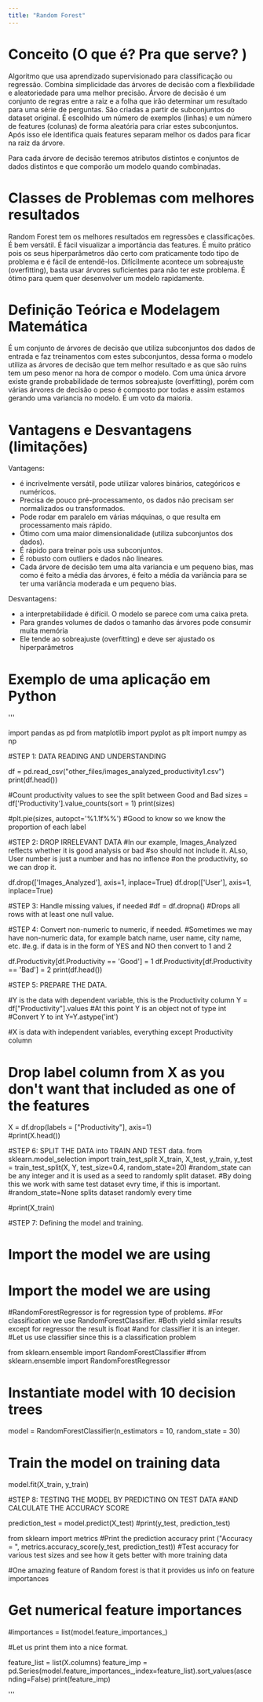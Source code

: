 ```yaml
---
title: "Random Forest"
---
```

# Conceito (O que é? Pra que serve? )
Algoritmo que usa aprendizado supervisionado para classificação ou regressão.
Combina simplicidade das árvores de decisão com a flexbilidade e aleatoriedade para uma melhor precisão.
Árvore de decisão é um conjunto de regras entre a raiz e a folha que irão determinar um resultado para uma série de perguntas. São criadas a partir de subconjuntos do dataset original. É escolhido um número de exemplos (linhas) e um número de features (colunas) de forma aleatória para criar estes subconjuntos. Após isso ele identifica quais features separam melhor os dados para ficar na raiz da árvore.

Para cada árvore de decisão teremos atributos distintos e conjuntos de dados distintos e que comporão um modelo quando combinadas. 
# Classes de Problemas com melhores resultados
Random Forest tem os melhores resultados em regressões e classificações. É bem versátil. É fácil visualizar a importância das features.
É muito prático pois os seus hiperparâmetros dão certo com praticamente todo tipo de problema e é fácil de entendê-los.
Difícilmente acontece um sobreajuste (overfitting), basta usar árvores suficientes para não ter este problema.
É ótimo para quem quer desenvolver um modelo rapidamente.

# Definição Teórica e Modelagem Matemática
É um conjunto de árvores de decisão que utiliza subconjuntos dos dados de entrada e faz treinamentos com estes subconjuntos, dessa forma o modelo utiliza as árvores de decisão que tem melhor resultado e as que são ruins tem um peso menor na hora de compor o modelo.
Com uma única árvore existe grande probabilidade de termos sobreajuste (overfitting), porém com várias árvores de decisão o peso é composto por todas e assim estamos gerando uma variancia no modelo. É um voto da maioria.

# Vantagens e Desvantagens (limitações)
Vantagens: 
- é incrivelmente versátil, pode utilizar valores binários, categóricos e numéricos.
- Precisa de pouco pré-processamento, os dados não precisam ser normalizados ou transformados.
- Pode rodar em paralelo em várias máquinas, o que resulta em processamento mais rápido.
- Ótimo com uma maior dimensionalidade (utiliza subconjuntos dos dados).
- É rápido para treinar pois usa subconjuntos.
- É robusto com outliers e dados não lineares.
- Cada árvore de decisão tem uma alta variancia e um pequeno bias, mas como é feito a média das árvores, é feito a média da variância para se ter uma variância moderada e um pequeno bias.

Desvantagens: 
- a interpretabilidade é difícil. O modelo se parece com uma caixa preta.
- Para grandes volumes de dados o tamanho das árvores pode consumir muita memória
- Ele tende ao sobreajuste (overfitting) e deve ser ajustado os hiperparâmetros


# Exemplo de uma aplicação em Python

'''

import pandas as pd
from matplotlib import pyplot as plt
import numpy as np

#STEP 1: DATA READING AND UNDERSTANDING

df = pd.read_csv("other_files/images_analyzed_productivity1.csv")
print(df.head())


#Count productivity values to see the split between Good and Bad
sizes = df['Productivity'].value_counts(sort = 1)
print(sizes)

#plt.pie(sizes, autopct='%1.1f%%')
#Good to know so we know the proportion of each label


#STEP 2: DROP IRRELEVANT DATA
#In our example, Images_Analyzed reflects whether it is good analysis or bad
#so should not include it. ALso, User number is just a number and has no inflence
#on the productivity, so we can drop it.

df.drop(['Images_Analyzed'], axis=1, inplace=True)
df.drop(['User'], axis=1, inplace=True)


#STEP 3: Handle missing values, if needed
#df = df.dropna()  #Drops all rows with at least one null value. 


#STEP 4: Convert non-numeric to numeric, if needed.
#Sometimes we may have non-numeric data, for example batch name, user name, city name, etc.
#e.g. if data is in the form of YES and NO then convert to 1 and 2

df.Productivity[df.Productivity == 'Good'] = 1
df.Productivity[df.Productivity == 'Bad'] = 2
print(df.head())


#STEP 5: PREPARE THE DATA.

#Y is the data with dependent variable, this is the Productivity column
Y = df["Productivity"].values  #At this point Y is an object not of type int
#Convert Y to int
Y=Y.astype('int')

#X is data with independent variables, everything except Productivity column
# Drop label column from X as you don't want that included as one of the features
X = df.drop(labels = ["Productivity"], axis=1)  
#print(X.head())

#STEP 6: SPLIT THE DATA into TRAIN AND TEST data.
from sklearn.model_selection import train_test_split
X_train, X_test, y_train, y_test = train_test_split(X, Y, test_size=0.4, random_state=20)
#random_state can be any integer and it is used as a seed to randomly split dataset.
#By doing this we work with same test dataset evry time, if this is important.
#random_state=None splits dataset randomly every time

#print(X_train)

#STEP 7: Defining the model and training.

# Import the model we are using

# Import the model we are using
#RandomForestRegressor is for regression type of problems. 
#For classification we use RandomForestClassifier.
#Both yield similar results except for regressor the result is float
#and for classifier it is an integer. 
#Let us use classifier since this is a classification problem

from sklearn.ensemble import RandomForestClassifier
#from sklearn.ensemble import RandomForestRegressor

# Instantiate model with 10 decision trees
model = RandomForestClassifier(n_estimators = 10, random_state = 30)
# Train the model on training data
model.fit(X_train, y_train)


#STEP 8: TESTING THE MODEL BY PREDICTING ON TEST DATA
#AND CALCULATE THE ACCURACY SCORE

prediction_test = model.predict(X_test)
#print(y_test, prediction_test)

from sklearn import metrics
#Print the prediction accuracy
print ("Accuracy = ", metrics.accuracy_score(y_test, prediction_test))
#Test accuracy for various test sizes and see how it gets better with more training data

#One amazing feature of Random forest is that it provides us info on feature importances
# Get numerical feature importances
#importances = list(model.feature_importances_)

#Let us print them into a nice format.

feature_list = list(X.columns)
feature_imp = pd.Series(model.feature_importances_,index=feature_list).sort_values(ascending=False)
print(feature_imp)

'''
